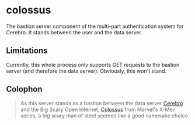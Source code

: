 # colossus

The bastion server component of the multi-part authentication system for
Cerebro.  It stands between the user and the data server.


## Limitations

Currently, this whole process only supports GET requests to the bastion
server (and therefore the data server).  Obviously, this won't stand.


## Colophon

> As this server stands as a bastion between the data server [Cerebro](https://en.wikipedia.org/wiki/Cerebro)
> and the Big Scary Open Internet, [Colossus](https://en.wikipedia.org/wiki/Colossus_%28comics%29)
> from Marvel's X-Men series, a big scary man of steel seemed like a
> good namesake choice.
